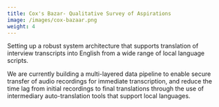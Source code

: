 ```yaml
---
title: Cox's Bazar- Qualitative Survey of Aspirations
image: /images/cox-bazaar.png
weight: 4
---
```


Setting up a robust system architecture that supports translation of interview transcripts into English from a wide range of local language scripts.

We are currently building a multi-layered data pipeline to enable secure transfer of audio recordings for immediate transcription, and reduce the time lag from initial recordings to final translations through the use of intermediary auto-translation tools that support local languages.